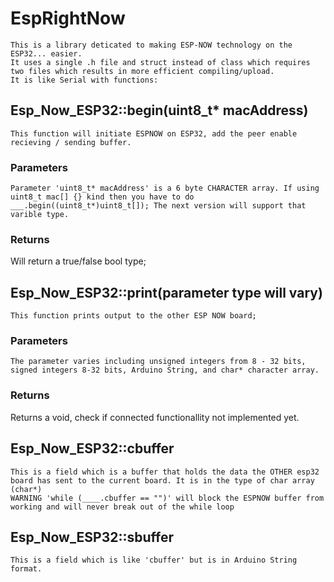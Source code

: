 # EspRightNow
    This is a library deticated to making ESP-NOW technology on the ESP32... easier.
    It uses a single .h file and struct instead of class which requires two files which results in more efficient compiling/upload.
    It is like Serial with functions:
##    Esp_Now_ESP32::begin(uint8_t* macAddress)
    This function will initiate ESPNOW on ESP32, add the peer enable recieving / sending buffer.
### Parameters
    Parameter 'uint8_t* macAddress' is a 6 byte CHARACTER array. If using uint8_t mac[] {} kind then you have to do ___.begin((uint8_t*)uint8_t[]); The next version will support that varible type.
### Returns
Will return a true/false bool type;
##    Esp_Now_ESP32::print(parameter type will vary)
    This function prints output to the other ESP NOW board;
### Parameters
    The parameter varies including unsigned integers from 8 - 32 bits, signed integers 8-32 bits, Arduino String, and char* character array.
### Returns
Returns a void, check if connected functionallity not implemented yet.
## Esp_Now_ESP32::cbuffer
    This is a field which is a buffer that holds the data the OTHER esp32 board has sent to the current board. It is in the type of char array (char*)
    WARNING 'while (____.cbuffer == "")' will block the ESPNOW buffer from working and will never break out of the while loop
## Esp_Now_ESP32::sbuffer
    This is a field which is like 'cbuffer' but is in Arduino String format.
